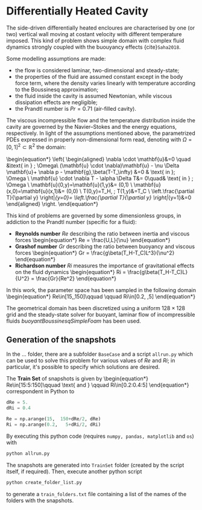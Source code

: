 # Differentially Heated Cavity

The side-driven differentially heated encloures are characterised by one (or two) vertical wall moving at costant velocity with different temperature imposed. This kind of problem shows simple domain with complex fluid dynamics strongly coupled with the buouyancy effects {cite}`Saha2018`.

Some modelling assumptions are made:
- the flow is considered laminar, two-dimensional and steady-state;
- the properties of the fluid are assumed constant except in the body force term, where the density varies linearly with temperature according to the Boussinesq approximation;
- the fluid inside the cavity is assumed Newtonian, while viscous dissipation effects are negligible;
- the Prandtl number is $Pr=0.71$ (air-filled cavity).

The viscous incompressible flow and the temperature distribution inside the cavity are governed by the Navier–Stokes and the energy equations, respectively. In light of the assumptions mentioned above, the parametrized PDEs expressed in properly non-dimensional form read, denoting with $\Omega=[0,1]^2\subset\mathbb{R}^2$ the domain:

\begin{equation*}
\left\{
\begin{aligned}
        \nabla \cdot \mathbf{u}&=0  \quad &\text{ in } \; \Omega\\
        (\mathbf{u} \cdot \nabla)\mathbf{u} - \nu \Delta \mathbf{u}+ \nabla p - \mathbf{g}\,\beta(T-T_\infty) &=0 & \text{ in }\; \Omega \\
        \mathbf{u} \cdot \nabla T - \alpha \Delta T&= 0\quad& \text{ in } \; \Omega \\
        \mathbf{u}(0,y)=\mathbf{u}(1,y)&= (0,1)  \\
        \mathbf{u}(x,0)=\mathbf{u}(x,1)&= (0,0) \\
        T(0,y)=T_H, \; T(1,y)&=T_C  \\
        \left.\frac{\partial T}{\partial y} \right|_{y=0}= \left.\frac{\partial T}{\partial y} \right|_{y=1}&=0 
\end{aligned}
\right.
\end{equation*}

This kind of problems are governed by some dimensionless groups, in addiction to the Prandtl number (specific for a fluid):
- **Reynolds number** $Re$ describing the ratio between inertia and viscous forces
\begin{equation*}
Re = \frac{U\,L}{\nu}
\end{equation*}
- **Grashof number** $Gr$ describing the ratio between buoyancy and viscous forces
\begin{equation*}
Gr = \frac{g\beta(T_H-T_C)L^3}{\nu^2}
\end{equation*}
- **Richardson number** $Ri$ measures the importance of gravitational effects on the fluid dynamics
\begin{equation*}
Ri = \frac{g\beta(T_H-T_C)L}{U^2} = \frac{Gr}{Re^2}
\end{equation*}

In this work, the parameter space has been sampled in the following domain
\begin{equation*}
Re\in[15,\,150]\qquad \qquad Ri\in[0.2, \,5]
\end{equation*}

The geometrical domain has been discretized using a uniform $128\times 128$ grid and the steady-state solver for buoyant, laminar flow of incompressible fluids *buoyantBoussinesqSimpleFoam* has been used.

## Generation of the snapshots
In the ... folder, there are a subfolder `BaseCase` and a script `allrun.py` which can be used to solve this problem for various values of $Re$ and $Ri$; in particular, it's possible to specify which solutions are desired. 

The **Train Set** of snapshots is given by
\begin{equation*}
Re\in[15:5:150]\qquad \text{ and } \qquad Ri\in[0.2:0.4:5]
\end{equation*}
correspondent in Python to
```python
dRe = 5.
dRi = 0.4

Re = np.arange(15,  150+dRe/2, dRe)
Ri = np.arange(0.2,   5+dRi/2, dRi)
```
By executing this python code (requires `numpy, pandas, matplotlib` and `os`) with
```bash
python allrun.py
```
The snapshots are generated into `TrainSet` folder (created by the script itself, if required). Then, execute another python script
```bash
python create_folder_list.py
```
to generate a `train_folders.txt` file containing a list of the names of the folders with the snapshots.